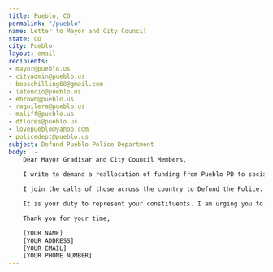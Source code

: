 ```yaml
---
title: Pueblo, CO
permalink: "/pueblo"
name: Letter to Mayor and City Council
state: CO
city: Pueblo
layout: email
recipients:
- mayor@pueblo.us
- cityadmin@pueblo.us
- bobschilling68@gmail.com
- latencio@pueblo.us
- ebrown@pueblo.us
- raguilera@pueblo.us
- maliff@pueblo.us
- dflores@pueblo.us
- lovepueblo@yahoo.com
- policedept@pueblo.us
subject: Defund Pueblo Police Department
body: |-
    Dear Mayor Gradisar and City Council Members,
    
    I write to demand a reallocation of funding from Pueblo PD to social and public programming that takes place in our communities, and demand regulation to ensure oversight for public spending.

    I join the calls of those across the country to Defund the Police. With record unemployment and a seemingly intractable pattern of abuse an unequal treatment by police, we need a budget that adequately and effectively meets the needs of at-risk Pueblo residents. You must support a budget that supports social equity in our community, rather than empowering the police forces that tear us apart.

    It is your duty to represent your constituents. I am urging you to advocate for revision of the Pueblo city budget for 2020-2021 fiscal year, to reflect the decades of research showing that education and social programs much better promote the safety of a city than policing.

    Thank you for your time,

    [YOUR NAME]
    [YOUR ADDRESS]
    [YOUR EMAIL]
    [YOUR PHONE NUMBER]
---
```

